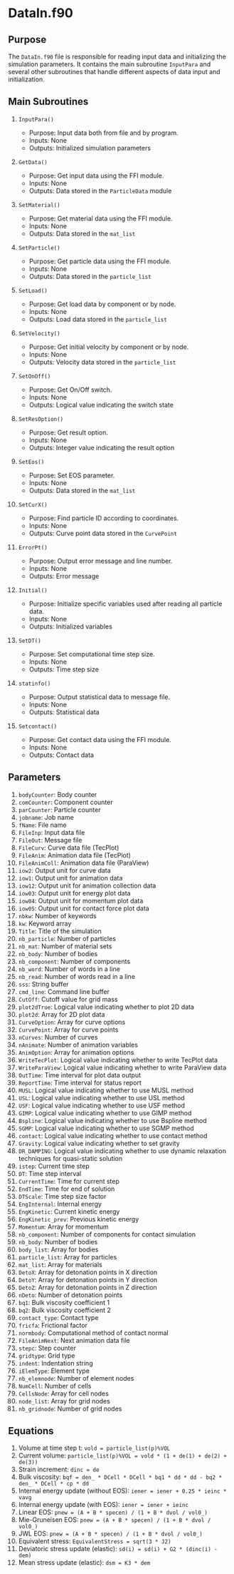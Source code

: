 # DataIn.f90

## Purpose
The `DataIn.f90` file is responsible for reading input data and initializing the simulation parameters. It contains the main subroutine `InputPara` and several other subroutines that handle different aspects of data input and initialization.

## Main Subroutines
1. `InputPara()`
   - Purpose: Input data both from file and by program.
   - Inputs: None
   - Outputs: Initialized simulation parameters

2. `GetData()`
   - Purpose: Get input data using the FFI module.
   - Inputs: None
   - Outputs: Data stored in the `ParticleData` module

3. `SetMaterial()`
   - Purpose: Get material data using the FFI module.
   - Inputs: None
   - Outputs: Data stored in the `mat_list`

4. `SetParticle()`
   - Purpose: Get particle data using the FFI module.
   - Inputs: None
   - Outputs: Data stored in the `particle_list`

5. `SetLoad()`
   - Purpose: Get load data by component or by node.
   - Inputs: None
   - Outputs: Load data stored in the `particle_list`

6. `SetVelocity()`
   - Purpose: Get initial velocity by component or by node.
   - Inputs: None
   - Outputs: Velocity data stored in the `particle_list`

7. `SetOnOff()`
   - Purpose: Get On/Off switch.
   - Inputs: None
   - Outputs: Logical value indicating the switch state

8. `SetResOption()`
   - Purpose: Get result option.
   - Inputs: None
   - Outputs: Integer value indicating the result option

9. `SetEos()`
   - Purpose: Set EOS parameter.
   - Inputs: None
   - Outputs: Data stored in the `mat_list`

10. `SetCurX()`
    - Purpose: Find particle ID according to coordinates.
    - Inputs: None
    - Outputs: Curve point data stored in the `CurvePoint`

11. `ErrorPt()`
    - Purpose: Output error message and line number.
    - Inputs: None
    - Outputs: Error message

12. `Initial()`
    - Purpose: Initialize specific variables used after reading all particle data.
    - Inputs: None
    - Outputs: Initialized variables

13. `SetDT()`
    - Purpose: Set computational time step size.
    - Inputs: None
    - Outputs: Time step size

14. `statinfo()`
    - Purpose: Output statistical data to message file.
    - Inputs: None
    - Outputs: Statistical data

15. `Setcontact()`
    - Purpose: Get contact data using the FFI module.
    - Inputs: None
    - Outputs: Contact data

## Parameters
1. `bodyCounter`: Body counter
2. `comCounter`: Component counter
3. `parCounter`: Particle counter
4. `jobname`: Job name
5. `fName`: File name
6. `FileInp`: Input data file
7. `FileOut`: Message file
8. `FileCurv`: Curve data file (TecPlot)
9. `FileAnim`: Animation data file (TecPlot)
10. `FileAnimColl`: Animation data file (ParaView)
11. `iow2`: Output unit for curve data
12. `iow1`: Output unit for animation data
13. `iow12`: Output unit for animation collection data
14. `iow03`: Output unit for energy plot data
15. `iow04`: Output unit for momentum plot data
16. `iow05`: Output unit for contact force plot data
17. `nbkw`: Number of keywords
18. `kw`: Keyword array
19. `Title`: Title of the simulation
20. `nb_particle`: Number of particles
21. `nb_mat`: Number of material sets
22. `nb_body`: Number of bodies
23. `nb_component`: Number of components
24. `nb_word`: Number of words in a line
25. `nb_read`: Number of words read in a line
26. `sss`: String buffer
27. `cmd_line`: Command line buffer
28. `CutOff`: Cutoff value for grid mass
29. `plot2dTrue`: Logical value indicating whether to plot 2D data
30. `plot2d`: Array for 2D plot data
31. `CurveOption`: Array for curve options
32. `CurvePoint`: Array for curve points
33. `nCurves`: Number of curves
34. `nAnimate`: Number of animation variables
35. `AnimOption`: Array for animation options
36. `WriteTecPlot`: Logical value indicating whether to write TecPlot data
37. `WriteParaView`: Logical value indicating whether to write ParaView data
38. `OutTime`: Time interval for plot data output
39. `ReportTime`: Time interval for status report
40. `MUSL`: Logical value indicating whether to use MUSL method
41. `USL`: Logical value indicating whether to use USL method
42. `USF`: Logical value indicating whether to use USF method
43. `GIMP`: Logical value indicating whether to use GIMP method
44. `Bspline`: Logical value indicating whether to use Bspline method
45. `SGMP`: Logical value indicating whether to use SGMP method
46. `contact`: Logical value indicating whether to use contact method
47. `Gravity`: Logical value indicating whether to set gravity
48. `DR_DAMPING`: Logical value indicating whether to use dynamic relaxation techniques for quasi-static solution
49. `istep`: Current time step
50. `DT`: Time step interval
51. `CurrentTime`: Time for current step
52. `EndTime`: Time for end of solution
53. `DTScale`: Time step size factor
54. `EngInternal`: Internal energy
55. `EngKinetic`: Current kinetic energy
56. `EngKinetic_prev`: Previous kinetic energy
57. `Momentum`: Array for momentum
58. `nb_component`: Number of components for contact simulation
59. `nb_body`: Number of bodies
60. `body_list`: Array for bodies
61. `particle_list`: Array for particles
62. `mat_list`: Array for materials
63. `DetoX`: Array for detonation points in X direction
64. `DetoY`: Array for detonation points in Y direction
65. `DetoZ`: Array for detonation points in Z direction
66. `nDeto`: Number of detonation points
67. `bq1`: Bulk viscosity coefficient 1
68. `bq2`: Bulk viscosity coefficient 2
69. `contact_type`: Contact type
70. `fricfa`: Frictional factor
71. `normbody`: Computational method of contact normal
72. `FileAnimNext`: Next animation data file
73. `stepc`: Step counter
74. `gridtype`: Grid type
75. `indent`: Indentation string
76. `iElemType`: Element type
77. `nb_elemnode`: Number of element nodes
78. `NumCell`: Number of cells
79. `CellsNode`: Array for cell nodes
80. `node_list`: Array for grid nodes
81. `nb_gridnode`: Number of grid nodes

## Equations
1. Volume at time step t: `vold = particle_list(p)%VOL`
2. Current volume: `particle_list(p)%VOL = vold * (1 + de(1) + de(2) + de(3))`
3. Strain increment: `dinc = de`
4. Bulk viscosity: `bqf = den_ * DCell * DCell * bq1 * dd * dd - bq2 * den_ * DCell * cp * dd`
5. Internal energy update (without EOS): `iener = iener + 0.25 * ieinc * vavg`
6. Internal energy update (with EOS): `iener = iener + ieinc`
7. Linear EOS: `pnew = (A + B * specen) / (1 + B * dvol / vol0_)`
8. Mie-Gruneisen EOS: `pnew = (A + B * specen) / (1 + B * dvol / vol0_)`
9. JWL EOS: `pnew = (A + B * specen) / (1 + B * dvol / vol0_)`
10. Equivalent stress: `EquivalentStress = sqrt(3 * J2)`
11. Deviatoric stress update (elastic): `sd(i) = sd(i) + G2 * (dinc(i) - dem)`
12. Mean stress update (elastic): `dsm = K3 * dem`
